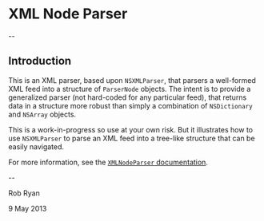 # XML Node Parser

--

## Introduction

This is an XML parser, based upon `NSXMLParser`, that parsers a well-formed XML feed into a structure of `ParserNode` objects. The intent is to provide a generalized parser (not hard-coded for any particular feed), that returns data in a structure more robust than simply a combination of `NSDictionary` and `NSArray` objects.

This is a work-in-progress so use at your own risk. But it illustrates how to use `NSXMLParser` to parse an XML feed into a tree-like structure that can be easily navigated.

For more information, see the [`XMLNodeParser` documentation](http://robertmryan.github.com/xml-node-parser/Classes/XMLNodeParser.html).

--

Rob Ryan

9 May 2013

